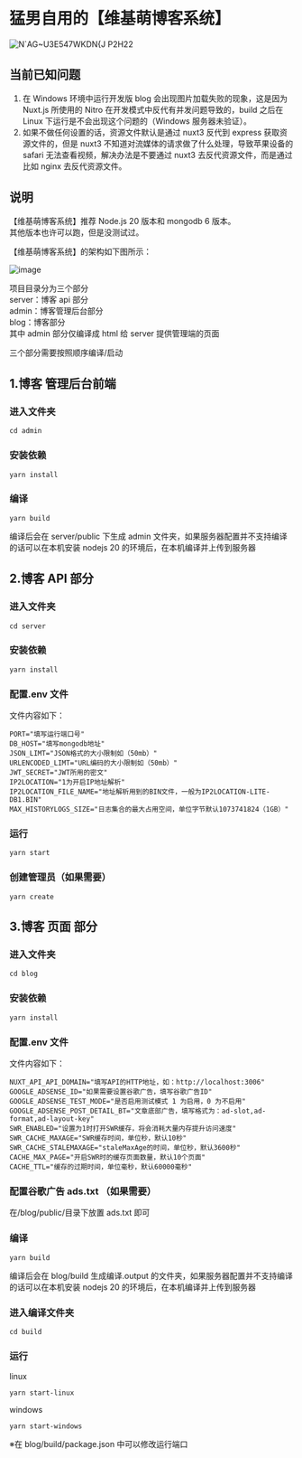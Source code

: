 # 猛男自用的【维基萌博客系统】

![N`AG~U3E547WKDN{J P2H22](https://github.com/eeg1412/wikimoeNodeJSBlog/assets/27753071/4b5177e5-6f1b-414b-938b-336c0b7a68ed)

## 当前已知问题

1. 在 Windows 环境中运行开发版 blog 会出现图片加载失败的现象，这是因为 Nuxt.js 所使用的 Nitro 在开发模式中反代有并发问题导致的，build 之后在 Linux 下运行是不会出现这个问题的（Windows 服务器未验证）。
2. 如果不做任何设置的话，资源文件默认是通过 nuxt3 反代到 express 获取资源文件的，但是 nuxt3 不知道对流媒体的请求做了什么处理，导致苹果设备的 safari 无法查看视频，解决办法是不要通过 nuxt3 去反代资源文件，而是通过比如 nginx 去反代资源文件。

## 说明

【维基萌博客系统】推荐 Node.js 20 版本和 mongodb 6 版本。  
其他版本也许可以跑，但是没测试过。

【维基萌博客系统】的架构如下图所示：

![image](https://github.com/eeg1412/wikimoeNodeJSBlog/assets/27753071/997d9cb4-56fc-4886-b155-bb5102fd20b9)

项目目录分为三个部分  
server：博客 api 部分  
admin：博客管理后台部分  
blog：博客部分  
其中 admin 部分仅编译成 html 给 server 提供管理端的页面

三个部分需要按照顺序编译/启动

## 1.博客 管理后台前端

### 进入文件夹

```
cd admin
```

### 安装依赖

```
yarn install
```

### 编译

```
yarn build
```

编译后会在 server/public 下生成 admin 文件夹，如果服务器配置并不支持编译的话可以在本机安装 nodejs 20 的环境后，在本机编译并上传到服务器

## 2.博客 API 部分

### 进入文件夹

```
cd server
```

### 安装依赖

```
yarn install
```

### 配置.env 文件

文件内容如下：

```
PORT="填写运行端口号"
DB_HOST="填写mongodb地址"
JSON_LIMT="JSON格式的大小限制如（50mb）"
URLENCODED_LIMT="URL编码的大小限制如（50mb）"
JWT_SECRET="JWT所用的密文"
IP2LOCATION="1为开启IP地址解析"
IP2LOCATION_FILE_NAME="地址解析用到的BIN文件，一般为IP2LOCATION-LITE-DB1.BIN"
MAX_HISTORYLOGS_SIZE="日志集合的最大占用空间，单位字节默认1073741824（1GB）"
```

### 运行

```
yarn start
```

### 创建管理员（如果需要）

```
yarn create
```

## 3.博客 页面 部分

### 进入文件夹

```
cd blog
```

### 安装依赖

```
yarn install
```

### 配置.env 文件

文件内容如下：

```
NUXT_API_API_DOMAIN="填写API的HTTP地址，如：http://localhost:3006"
GOOGLE_ADSENSE_ID="如果需要设置谷歌广告，填写谷歌广告ID"
GOOGLE_ADSENSE_TEST_MODE="是否启用测试模式 1 为启用，0 为不启用"
GOOGLE_ADSENSE_POST_DETAIL_BT="文章底部广告，填写格式为：ad-slot,ad-format,ad-layout-key"
SWR_ENABLED="设置为1时打开SWR缓存，将会消耗大量内存提升访问速度"
SWR_CACHE_MAXAGE="SWR缓存时间，单位秒，默认10秒"
SWR_CACHE_STALEMAXAGE="staleMaxAge的时间，单位秒，默认3600秒"
CACHE_MAX_PAGE="开启SWR时的缓存页面数量，默认10个页面"
CACHE_TTL="缓存的过期时间，单位毫秒，默认60000毫秒"
```

### 配置谷歌广告 ads.txt （如果需要）

在/blog/public/目录下放置 ads.txt 即可

### 编译

```
yarn build
```

编译后会在 blog/build 生成编译.output 的文件夹，如果服务器配置并不支持编译的话可以在本机安装 nodejs 20 的环境后，在本机编译并上传到服务器

### 进入编译文件夹

```
cd build
```

### 运行

linux

```
yarn start-linux
```

windows

```
yarn start-windows
```

※在 blog/build/package.json 中可以修改运行端口
